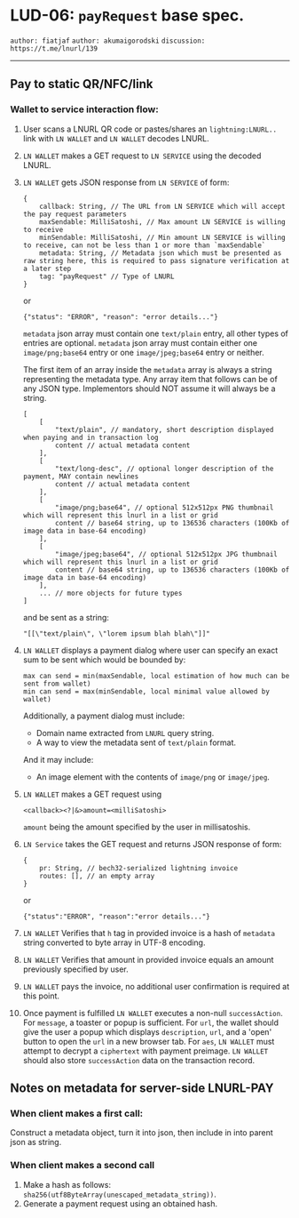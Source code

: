 LUD-06: `payRequest` base spec.
===============================

`author: fiatjaf` `author: akumaigorodski` `discussion: https://t.me/lnurl/139`

---

## Pay to static QR/NFC/link

### Wallet to service interaction flow:

1. User scans a LNURL QR code or pastes/shares an `lightning:LNURL..` link with `LN WALLET` and `LN WALLET` decodes LNURL.
2. `LN WALLET` makes a GET request to `LN SERVICE` using the decoded LNURL.
3. `LN WALLET` gets JSON response from `LN SERVICE` of form:

    ```
    {
        callback: String, // The URL from LN SERVICE which will accept the pay request parameters
        maxSendable: MilliSatoshi, // Max amount LN SERVICE is willing to receive
        minSendable: MilliSatoshi, // Min amount LN SERVICE is willing to receive, can not be less than 1 or more than `maxSendable`
        metadata: String, // Metadata json which must be presented as raw string here, this is required to pass signature verification at a later step
        tag: "payRequest" // Type of LNURL
    }
    ```
    or

    ```
    {"status": "ERROR", "reason": "error details..."}
    ```

    `metadata` json array must contain one `text/plain` entry, all other types of entries are optional.
    `metadata` json array must contain either one `image/png;base64` entry or one `image/jpeg;base64` entry or neither.

    The first item of an array inside the `metadata` array is always a string representing the metadata type.
    Any array item that follows can be of any JSON type. Implementors should NOT assume it will always be a string.

    ```
    [
        [
            "text/plain", // mandatory, short description displayed when paying and in transaction log
            content // actual metadata content
        ],
        [
            "text/long-desc", // optional longer description of the payment, MAY contain newlines
            content // actual metadata content
        ],
        [
            "image/png;base64", // optional 512x512px PNG thumbnail which will represent this lnurl in a list or grid
            content // base64 string, up to 136536 characters (100Kb of image data in base-64 encoding)
        ],
        [
            "image/jpeg;base64", // optional 512x512px JPG thumbnail which will represent this lnurl in a list or grid
            content // base64 string, up to 136536 characters (100Kb of image data in base-64 encoding)
        ],
        ... // more objects for future types
    ]
    ```

    and be sent as a string:

    ```
    "[[\"text/plain\", \"lorem ipsum blah blah\"]]"
    ```

3. `LN WALLET` displays a payment dialog where user can specify an exact sum to be sent which would be bounded by:

	```
	max can send = min(maxSendable, local estimation of how much can be sent from wallet)
	min can send = max(minSendable, local minimal value allowed by wallet)
	```
	Additionally, a payment dialog must include:
	- Domain name extracted from `LNURL` query string.
	- A way to view the metadata sent of `text/plain` format.

    And it may include:
    - An image element with the contents of `image/png` or `image/jpeg`.

4. `LN WALLET` makes a GET request using

	```
	<callback><?|&>amount=<milliSatoshi>
	```

    `amount` being the amount specified by the user in millisatoshis.

5. `LN Service` takes the GET request and returns JSON response of form:

	```
	{
		pr: String, // bech32-serialized lightning invoice
		routes: [], // an empty array
	}
	```

	or

	```
	{"status":"ERROR", "reason":"error details..."}
	```

6. `LN WALLET` Verifies that `h` tag in provided invoice is a hash of `metadata` string converted to byte array in UTF-8 encoding.
7. `LN WALLET` Verifies that amount in provided invoice equals an amount previously specified by user.
10. `LN WALLET` pays the invoice, no additional user confirmation is required at this point.
11. Once payment is fulfilled `LN WALLET` executes a non-null `successAction`. For `message`, a toaster or popup is sufficient. For `url`, the wallet should give the user a popup which displays `description`, `url`, and a 'open' button to open the `url` in a new browser tab. For `aes`, `LN WALLET` must attempt to decrypt a `ciphertext` with payment preimage. `LN WALLET` should also store `successAction` data on the transaction record.

## Notes on metadata for server-side LNURL-PAY

### When client makes a first call:

Construct a metadata object, turn it into json, then include in into parent json as string.

### When client makes a second call

1. Make a hash as follows: `sha256(utf8ByteArray(unescaped_metadata_string))`.
2. Generate a payment request using an obtained hash.
